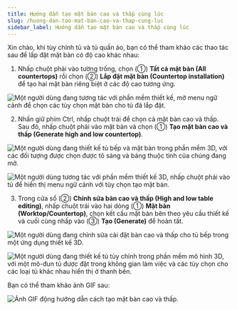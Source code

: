```yaml
---
title: Hướng dẫn tạo mặt bàn cao và thấp cùng lúc
slug: /huong-dan-tao-mat-ban-cao-va-thap-cung-luc
sidebar_label: Hướng dẫn tạo mặt bàn cao và thấp cùng lúc
---
```


Xin chào, khi tùy chỉnh tủ và tủ quần áo, bạn có thể tham khảo các thao tác sau để lắp đặt mặt bàn có độ cao khác nhau:

1. Nhấp chuột phải vào tường trống, chọn (①) **Tất cả mặt bàn (All countertops)** rồi chọn (②) **Lắp đặt mặt bàn (Countertop installation)** để tạo hai mặt bàn riêng biệt ở các độ cao tương ứng.

![Một người dùng đang tương tác với phần mềm thiết kế, mở menu ngữ cảnh để chọn các tùy chọn mặt bàn cho tủ đã lắp đặt.](https://storage.googleapis.com/jegavn_kb/image_jegavn/555.1.png)

2. Nhấn giữ phím Ctrl, nhấp chuột trái để chọn cả mặt bàn cao và thấp. Sau đó, nhấp chuột phải vào mặt bàn và chọn (①) **Tạo mặt bàn cao và thấp (Generate high and low countertop)**.

![Một người dùng đang thiết kế tủ bếp và mặt bàn trong phần mềm 3D, với các đối tượng được chọn được tô sáng và bảng thuộc tính của chúng đang mở.](https://storage.googleapis.com/jegavn_kb/image_jegavn/555.2.jpg)

![Một người dùng tương tác với phần mềm thiết kế 3D, nhấp chuột phải vào tủ để hiển thị menu ngữ cảnh với tùy chọn tạo mặt bàn.](https://storage.googleapis.com/jegavn_kb/image_jegavn/555.3.jpg)

3. Trong cửa sổ (②) **Chỉnh sửa bàn cao và thấp (High and low table editing)**, nhấp chuột trái vào hai dòng (①) **Mặt bàn (Worktop/Countertop)**, chọn kết cấu mặt bàn bên theo yêu cầu thiết kế và cuối cùng nhấp vào (③) **Tạo (Generate)** để hoàn tất.

![Một người dùng đang chỉnh sửa cài đặt bàn cao và thấp cho tủ bếp trong một ứng dụng thiết kế 3D.](https://storage.googleapis.com/jegavn_kb/image_jegavn/555.4.jpg)

![Một người dùng đang thiết kế tủ tùy chỉnh trong phần mềm mô hình 3D, với một mô-đun tủ được đặt trong không gian làm việc và các tùy chọn cho các loại tủ khác nhau hiển thị ở thanh bên.](https://storage.googleapis.com/jegavn_kb/image_jegavn/555.5.jpg)

Bạn có thể tham khảo ảnh GIF sau:

![Ảnh GIF động hướng dẫn cách tạo mặt bàn cao và thấp.](https://storage.googleapis.com/jegavn_kb/image_jegavn/555.6.gif)